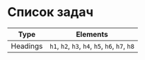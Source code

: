 Список задач
===================
|Type | Elements
|------|----------
|Headings | `h1`, `h2`, `h3`, `h4`, `h5`, `h6`, `h7`, `h8`

